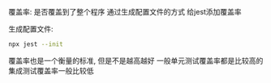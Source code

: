覆盖率: 是否覆盖到了整个程序
通过生成配置文件的方式 给jest添加覆盖率

生成配置文件:
```bash
npx jest --init 
```

覆盖率也是一个衡量的标准, 但是不是越高越好
一般单元测试覆盖率都是比较高的 
集成测试覆盖率一般比较低